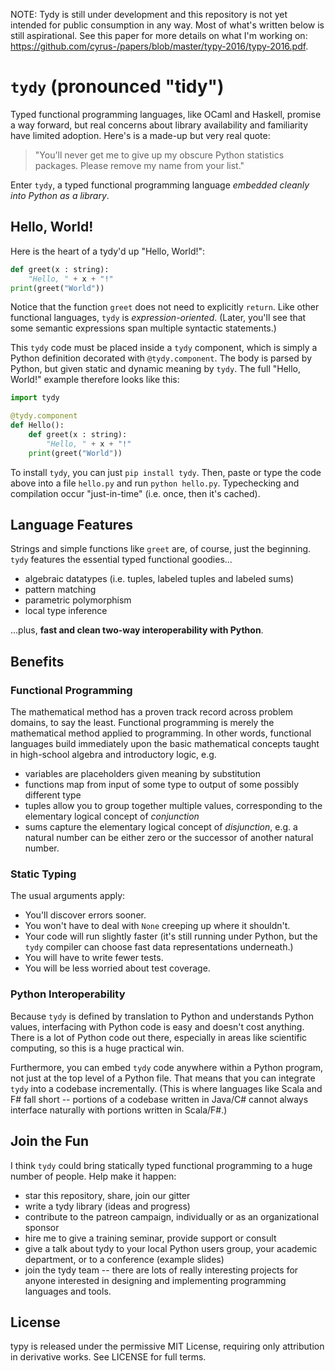 NOTE: Tydy is still under development and this repository is not yet intended for public consumption in any way. Most of what's written below is still aspirational. See this paper for more details on what I'm working on: https://github.com/cyrus-/papers/blob/master/typy-2016/typy-2016.pdf.

`tydy` (pronounced "tidy") 
==========================
Typed functional programming languages, like OCaml and Haskell, promise a way forward, but real concerns about library availability and familiarity have limited adoption. Here's is a made-up but very real quote:

> "You'll never get me to give up my obscure Python statistics packages. Please remove my name from your list."

Enter `tydy`, a typed functional programming language _embedded cleanly into Python as a library_.

Hello, World!
-------------
Here is the heart of a tydy'd up "Hello, World!":
```python
def greet(x : string): 
    "Hello, " + x + "!"
print(greet("World"))
```
Notice that the function `greet` does not need to explicitly `return`. Like other functional languages, `tydy` is *expression-oriented*. (Later, you'll see that some semantic expressions span multiple syntactic statements.)

This `tydy` code must be placed inside a `tydy` component, which is simply a Python definition decorated with `@tydy.component`. The body is parsed by Python, but given static and dynamic meaning by `tydy`. The full "Hello, World!" example therefore looks like this:
```python 
import tydy

@tydy.component
def Hello():
    def greet(x : string): 
        "Hello, " + x + "!"
    print(greet("World"))
```
To install `tydy`, you can just `pip install tydy`. Then, paste or type the code above into a file `hello.py` and run `python hello.py`. Typechecking and compilation occur "just-in-time" (i.e. once, then it's cached).

Language Features
-----------------
Strings and simple functions like `greet` are, of course, just the beginning. `tydy` features the essential typed functional goodies...
* algebraic datatypes (i.e. tuples, labeled tuples and labeled sums)
* pattern matching
* parametric polymorphism
* local type inference

...plus, **fast and clean two-way interoperability with Python**.

Benefits
--------
### Functional Programming
The mathematical method has a proven track record across problem domains, to say the least. Functional programming is merely the mathematical method applied to programming. In other words, functional languages build immediately upon the basic mathematical concepts taught in high-school algebra and introductory logic, e.g.

* variables are placeholders given meaning by substitution
* functions map from input of some type to output of some possibly different type
* tuples allow you to group together multiple values, corresponding to the elementary logical concept of *conjunction*
* sums capture the elementary logical concept of *disjunction*, e.g. a natural number can be either zero or the successor of another natural number.

### Static Typing
The usual arguments apply:
* You'll discover errors sooner.
* You won't have to deal with `None` creeping up where it shouldn't.
* Your code will run slightly faster (it's still running under Python, but the `tydy` compiler can choose fast data representations underneath.)
* You will have to write fewer tests.
* You will be less worried about test coverage.

### Python Interoperability
Because `tydy` is defined by translation to Python and understands Python values, interfacing with Python code is easy and doesn't cost anything. There is a lot of Python code out there, especially in areas like scientific computing, so this is a huge practical win.

Furthermore, you can embed `tydy` code anywhere within a Python program, not just at the top level of a Python file. That means that you can integrate `tydy` into a codebase incrementally. (This is where languages like Scala and F# fall short -- portions of a codebase written in Java/C# cannot always interface naturally with portions written in Scala/F#.)

Join the Fun
------------
I think `tydy` could bring statically typed functional programming to a huge number of people. Help make it happen:
* star this repository, share, join our gitter
* write a tydy library (ideas and progress)
* contribute to the patreon campaign, individually or as an organizational sponsor
* hire me to give a training seminar, provide support or consult
* give a talk about tydy to your local Python users group, your academic department, or to a conference (example slides)
* join the tydy team -- there are lots of really interesting projects for anyone interested in designing and implementing programming languages and tools. 

License
-------
typy is released under the permissive MIT License, requiring only attribution in derivative works. See LICENSE for full terms.

